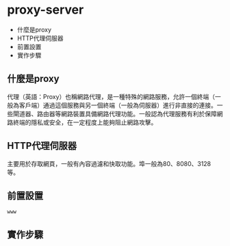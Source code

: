 # proxy-server
- 什麼是proxy
- HTTP代理伺服器
- 前置設置
- 實作步驟
## 什麼是proxy
代理（英語：Proxy）也稱網路代理，是一種特殊的網路服務，允許一個終端（一般為客戶端）通過這個服務與另一個終端（一般為伺服器）進行非直接的連接。一些閘道器、路由器等網路裝置具備網路代理功能。一般認為代理服務有利於保障網路終端的隱私或安全，在一定程度上能夠阻止網路攻擊。
## HTTP代理伺服器
主要用於存取網頁，一般有內容過濾和快取功能。埠一般為80、8080、3128等。
## 前置設置
`www`
## 實作步驟

